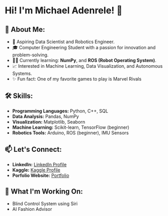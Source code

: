 # Hi!  I'm Michael Adenrele! 👋

## 🚀 About Me:
- 🤖 Aspiring Data Scientist and Robotics Engineer.
- 🎓 Computer Engineering Student with a passion for innovation and problem-solving.
- 🧑‍💻 Currently learning: **NumPy**, and **ROS (Robot Operating System)**.
- 📈 Interested in Machine Learning, Data Visualization, and Autonomous Systems.
- ✨ Fun fact: One of my favorite games to play is Marvel Rivals

## 🛠️ Skills:
- **Programming Languages:** Python, C++, SQL
- **Data Analysis:** Pandas, NumPy
- **Visualization:** Matplotlib, Seaborn
- **Machine Learning:** Scikit-learn, TensorFlow (beginner)
- **Robotics Tools:** Arduino, ROS (beginner), IMU Sensors

## 📫 Let's Connect:
- **LinkedIn:** [LinkedIn Profile](https://www.linkedin.com/in/michael-adenrele-1547592b5/)
- **Kaggle:** [Kaggle Profile](https://www.kaggle.com/michaeladenrele)
- **Porfolio Website:** [Portfolio]()

## 🌱 What I'm Working On:
- Blind Control System using Siri
- AI Fashion Advisor
